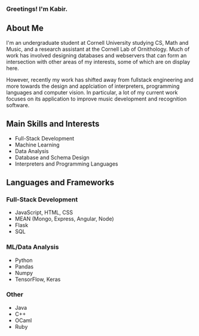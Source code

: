 ### Greetings! I'm Kabir.

## About Me
I'm an undergraduate student at Cornell University studying CS, Math and Music, and a research assistant at the Cornell Lab of Ornithology. Much of work has involved designing databases and webservers that can form an intersection with other areas of my interests, some of which are on display here. 

However, recently my work has shifted away from fullstack engineering and more towards the design and applciation of interpreters, programming languages and computer vision. In particular, a lot of my current work focuses on its application to improve music development and recognition software.

## Main Skills and Interests
- Full-Stack Development
- Machine Learning
- Data Analysis
- Database and Schema Design
- Interpreters and Programming Languages
  
## Languages and Frameworks
  ### Full-Stack Development
  - JavaScript, HTML, CSS
  - MEAN (Mongo, Express, Angular, Node)
  - Flask
  - SQL

  ### ML/Data Analysis
  - Python
  - Pandas
  - Numpy
  - TensorFlow, Keras

  ### Other
  - Java
  - C++
  - OCaml
  - Ruby
